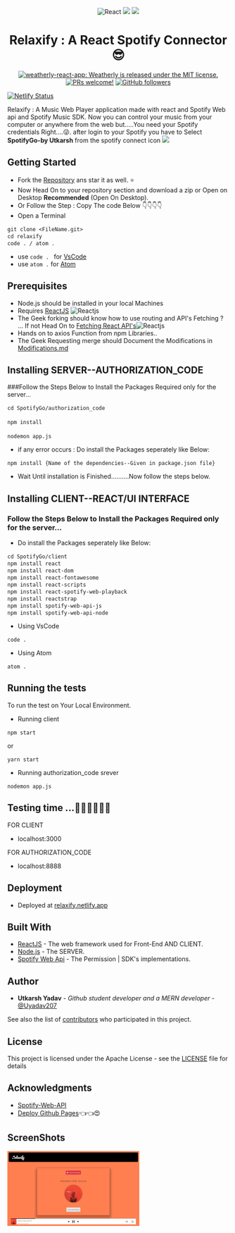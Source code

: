 <p align="center">
   <a>
    <img alt = "React" src="https://img.icons8.com/color/144/000000/react-native.png"/> <img src="https://img.icons8.com/plasticine/100/000000/plus-math.png" styles="margin-bottom:50px"/> <img src="https://img.icons8.com/color/144/000000/spotify--v1.png"/>
  </a>
</p>
<h1 align="center">
  Relaxify : A React Spotify Connector 😎
</h1>

<p align="center">
  <a href="https://github.com/Uyadav207/Covid-19/blob/gh-pages/LICENSE.md">
   <img src="https://img.shields.io/badge/license-MIT-blue.svg" alt="weatherly-react-app: Weatherly is released under the MIT license." />
   </a>
 <a href="https://github.com/Uyadav207/Covid-19/pulls"><img src="https://img.shields.io/badge/PRs-welcome-brightgreen.svg" alt="PRs welcome!" /></a>
  <a href="https://github.com/Uyadav207"><img alt="GitHub followers" src="https://img.shields.io/github/followers/Uyadav207?label=Follow&style=social">
    </a>
</p>

[![Netlify Status](https://api.netlify.com/api/v1/badges/1a864876-b874-475c-bde3-2ea5f461ddc2/deploy-status)](https://app.netlify.com/sites/relaxify/deploys)

Relaxify : A Music Web Player application made with react and Spotify Web api and Spotify Music SDK. Now you can control your music from your computer or anywhere from the web but.....You need your Spotify credentials Right....😜. after login to your Spotify you have to Select **SpotifyGo-by Utkarsh** from the spotify connect icon <img src="https://github.com/Uyadav207/relaxify/blob/master/spotconnector.png" width="20"> 

## Getting Started

* Fork the [Repository](https://github.com/Uyadav207/SpotifyGo) ans star it as well. ⭐
* Now Head On to your repository section and download a zip or Open on Desktop **Recommended** (Open On Desktop).
* Or Follow the Step : Copy The code Below 👇👇👇👇
 * Open a Terminal
```
git clone <FileName.git>
cd relaxify
code . / atom .
```
* use `code . ` for [VsCode](https://code.visualstudio.com/)
* use `atom .` for [Atom](https://atom.io/)

## Prerequisites

* Node.js should be installed in your local Machines
* Requires [ReactJS](https://reactjs.org/) <img src="https://img.icons8.com/color/144/000000/react-native.png" alt="Reactjs" width="20px">
* The Geek forking should know how to use routing and API's Fetching ? ... If not Head On to [Fetching React API's](https://www.youtube.com/watch?v=T3Px88x_PsA)<img src="https://img.icons8.com/color/144/000000/react-native.png" alt="Reactjs" width="30px">
* Hands on to axios Function from npm Libraries..
* The Geek Requesting merge should Document the Modifications in [Modifications.md](MODIFICATION.md)

## Installing SERVER--AUTHORIZATION_CODE

###Follow the Steps Below to Install the Packages Required only for the server...

```
cd SpotifyGo/authorization_code

npm install

nodemon app.js
```
* if any error occurs : Do install the Packages seperately like Below:

```
npm install {Name of the dependencies--Given in package.json file}

```
* Wait Until installation is Finished..........Now follow the steps below.

## Installing CLIENT--REACT/UI INTERFACE


### Follow the Steps Below to Install the Packages Required only for the server...

* Do install the Packages seperately like Below:
```
cd SpotifyGo/client
npm install react 
npm install react-dom 
npm install react-fontawesome 
npm install react-scripts 
npm install react-spotify-web-playback 
npm install reactstrap 
npm install spotify-web-api-js 
npm install spotify-web-api-node
```
* Using VsCode
```
code .
```

* Using Atom
```
atom .
```

## Running the tests

To run the test on Your Local Environment.
 * Running client
 ```
 npm start
 ```
 or
 ```
 yarn start
 ```
 * Running authorization_code srever
 ```
 nodemon app.js 
 ```
## Testing time  ...👨‍💻👨‍💻👨‍💻

FOR CLIENT

* localhost:3000

FOR AUTHORIZATION_CODE

* localhost:8888

## Deployment

- Deployed at [relaxify.netlify.app](https://netlify.app/)

## Built With

* [ReactJS](https://reactjs.org/) - The web framework used for Front-End AND CLIENT.
* [Node.js](https://nodejs.org/) - The SERVER.
* [Spotify Web Api](https://developer.spotify.com/documentation/web-api/) - The Permission | SDK's implementations.

## Author

* **Utkarsh Yadav** - *Github student developer and a MERN developer* - [@Uyadav207](https://github.com/Uyadav207)

See also the list of [contributors](https://github.com/your/project/contributors) who participated in this project.

## License

This project is licensed under the Apache License - see the [LICENSE](LICENSE) file for details

## Acknowledgments

* [Spotify-Web-API](https://developer.spotify.com/documentation/web-api/)
* [Deploy Github Pages](https://www.youtube.com/watch?v=F8s4Ng-re0E)👈👈😍

## ScreenShots 

<img src="https://github.com/Uyadav207/relaxify/blob/master/ss-relaxify.png"  width="300"/>

